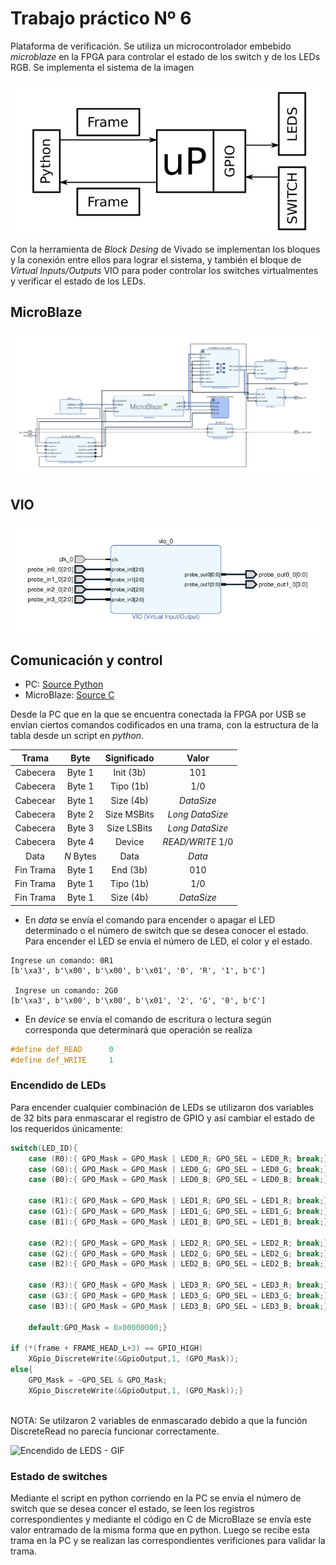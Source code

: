 # Trabajo práctico Nº 6 

Plataforma de verificación. Se utiliza un microcontrolador embebido *microblaze* en la FPGA para controlar el estado de los switch y de los LEDs RGB. Se implementa el sistema de la imagen 

![Bloques del sistema]( https://github.com/matias-dogliani/diseno_digital/blob/master/Tp6/imgs/sistema.png) 


Con la herramienta de *Block Desing* de Vivado se implementan los bloques y la conexión entre ellos para lograr el sistema, y también el bloque de *Virtual Inputs/Outputs* VIO para poder controlar los switches virtualmentes y verificar el estado de los LEDs. 

## MicroBlaze 

![Imagen de MicroBlaze](https://github.com/matias-dogliani/diseno_digital/blob/master/Tp6/imgs/microblaze.png )


## VIO 
![Imagen de VIO]( https://github.com/matias-dogliani/diseno_digital/blob/master/Tp6/imgs/vio.png)


## Comunicación y control

* PC: [Source Python](https://github.com/matias-dogliani/diseno_digital/blob/master/Tp6/tp6.py ) 
* MicroBlaze: [Source C]( https://github.com/matias-dogliani/diseno_digital/blob/master/Tp6/firmware/src/protocolo_main.c)

Desde la PC que en la que se encuentra conectada la FPGA por USB se envían ciertos comandos codificados en una trama, con la estructura de la tabla desde un script en *python*. 

|    Trama     |      Byte         |     Significado   |    Valor        |
|:------------:|:-----------------:|:------------------:|:--------------:|
| Cabecera     |      Byte 1       |   Init (3b)        |    101         |
| Cabecera     |      Byte 1       |   Tipo  (1b)       |    1/0         |
| Cabecear     |      Byte 1       |   Size (4b)        |  *DataSize*    |
| Cabecera     |      Byte 2       |   Size MSBits      |*Long DataSize* |
| Cabecera     |      Byte 3       |   Size LSBits      |*Long DataSize* |
| Cabecera     |      Byte 4       |   Device           |*READ/WRITE* 1/0|          
| Data         |     *N* Bytes     |   Data             |   *Data*       |
| Fin Trama    |      Byte 1       |   End (3b)         |    010         |
| Fin Trama    |      Byte 1       |   Tipo (1b)        |    1/0         |
| Fin Trama    |      Byte 1       |   Size (4b)        |  *DataSize*    |

* En *data* se envía el comando para encender o apagar el LED determinado o el número de switch que se desea conocer el estado. Para encender el LED se envía el número de LED, el color y el estado. 

```  
Ingrese un comando: 0R1
[b'\xa3', b'\x00', b'\x00', b'\x01', '0', 'R', '1', b'C']

 Ingrese un comando: 2G0
[b'\xa3', b'\x00', b'\x00', b'\x01', '2', 'G', '0', b'C']
```
* En *device* se envía el comando de escritura o lectura según corresponda que determinará que operación se realiza 

```c
#define def_READ      0
#define def_WRITE     1
```

### Encendido de LEDs 

Para encender cualquier combinación de LEDs se utilizaron dos variables de 32 bits para enmascarar el registro de GPIO y así cambiar el estado de los requeridos únicamente: 

```c 
switch(LED_ID){
    case (R0):{	GPO_Mask = GPO_Mask | LED0_R; GPO_SEL = LED0_R; break;}
    case (G0):{	GPO_Mask = GPO_Mask | LED0_G; GPO_SEL = LED0_G; break;}
    case (B0):{	GPO_Mask = GPO_Mask | LED0_B; GPO_SEL = LED0_B; break;}

    case (R1):{	GPO_Mask = GPO_Mask | LED1_R; GPO_SEL = LED1_R; break;}
	case (G1):{	GPO_Mask = GPO_Mask | LED1_G; GPO_SEL = LED1_G; break;}
    case (B1):{	GPO_Mask = GPO_Mask | LED1_B; GPO_SEL = LED1_B; break;}

    case (R2):{	GPO_Mask = GPO_Mask | LED2_R; GPO_SEL = LED2_R; break;}
    case (G2):{	GPO_Mask = GPO_Mask | LED2_G; GPO_SEL = LED2_G; break;}
    case (B2):{	GPO_Mask = GPO_Mask | LED2_B; GPO_SEL = LED2_B; break;}

    case (R3):{	GPO_Mask = GPO_Mask | LED3_R; GPO_SEL = LED3_R; break;}
    case (G3):{	GPO_Mask = GPO_Mask | LED3_G; GPO_SEL = LED3_G; break;}
    case (B3):{	GPO_Mask = GPO_Mask | LED3_B; GPO_SEL = LED3_B; break;}

    default:GPO_Mask = 0x00000000;} 

if (*(frame + FRAME_HEAD_L+3) == GPIO_HIGH)
  	XGpio_DiscreteWrite(&GpioOutput,1, (GPO_Mask));
else{
	GPO_Mask = ~GPO_SEL & GPO_Mask;
    XGpio_DiscreteWrite(&GpioOutput,1, (GPO_Mask));}
      			    
```

NOTA: Se utilzaron 2 variables de enmascarado debido a que la función DiscreteRead no parecía funcionar correctamente. 


![Encendido de LEDS - GIF](https://github.com/matias-dogliani/diseno_digital/blob/master/Tp6/imgs/encendido_LEDs.gif )


### Estado de switches 

Mediante el script en python corriendo en la PC se envía el número de switch que se desea concer el estado, se leen los registros correspondientes y mediante el código en C de MicroBlaze se envía este valor entramado de la misma forma que en python. Luego se recibe esta trama en la PC y se realizan las correspondientes verificiones para validar la trama. 
